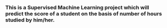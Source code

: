 ### This is a Supervised Machine Learning project which will predict the score of a student on the basis of number of hours studied by him/her.
